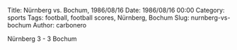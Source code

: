 Title: Nürnberg vs. Bochum, 1986/08/16
Date: 1986/08/16 00:00
Category: sports
Tags: football, football scores, Nürnberg, Bochum
Slug: nurnberg-vs-bochum
Author: carbonero


Nürnberg 3 - 3 Bochum
